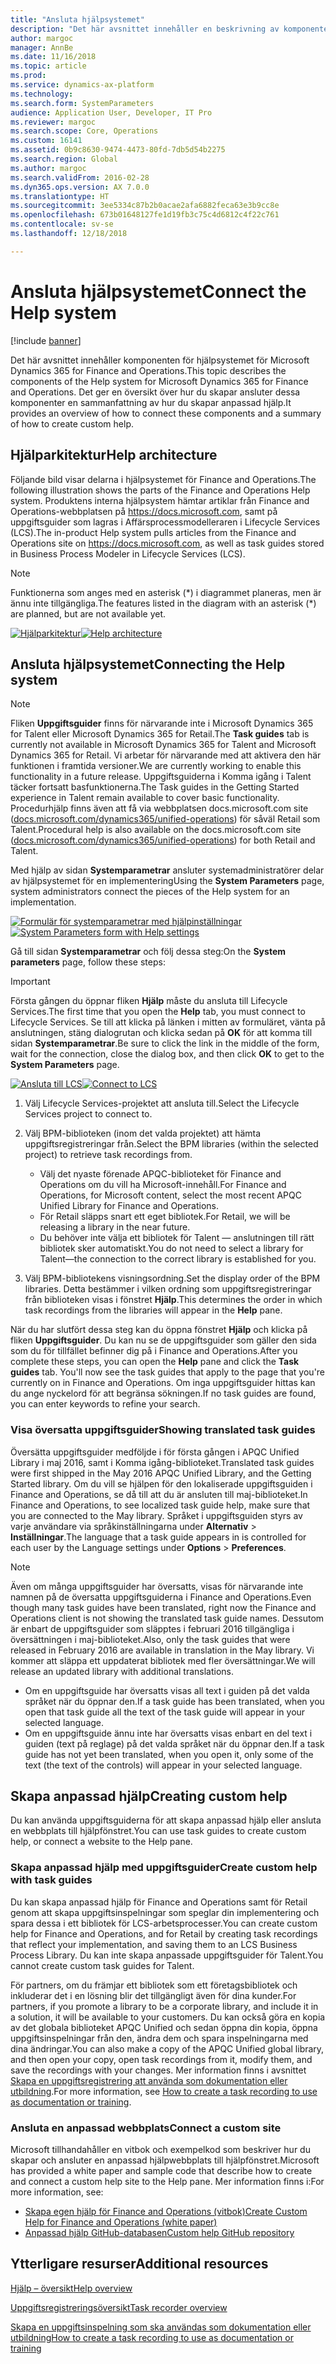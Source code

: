 ```yaml
---
title: "Ansluta hjälpsystemet"
description: "Det här avsnittet innehåller en beskrivning av komponenterna i hjälpsystemet för Microsoft Dynamics 365 for Finance and Operations, en översikt över hur du ansluter dem samt en sammanfattning över hur du skapar anpassad hjälp."
author: margoc
manager: AnnBe
ms.date: 11/16/2018
ms.topic: article
ms.prod: 
ms.service: dynamics-ax-platform
ms.technology: 
ms.search.form: SystemParameters
audience: Application User, Developer, IT Pro
ms.reviewer: margoc
ms.search.scope: Core, Operations
ms.custom: 16141
ms.assetid: 0b9c8630-9474-4473-80fd-7db5d54b2275
ms.search.region: Global
ms.author: margoc
ms.search.validFrom: 2016-02-28
ms.dyn365.ops.version: AX 7.0.0
ms.translationtype: HT
ms.sourcegitcommit: 3ee5334c87b2b0acae2afa6882feca63e3b9cc8e
ms.openlocfilehash: 673b01648127fe1d19fb3c75c4d6812c4f22c761
ms.contentlocale: sv-se
ms.lasthandoff: 12/18/2018

---
```


# <a name="connect-the-help-system"></a><span data-ttu-id="aa061-103">Ansluta hjälpsystemet</span><span class="sxs-lookup"><span data-stu-id="aa061-103">Connect the Help system</span></span>

[!include [banner](../includes/banner.md)]

<span data-ttu-id="aa061-104">Det här avsnittet innehåller komponenten för hjälpsystemet för Microsoft Dynamics 365 for Finance and Operations.</span><span class="sxs-lookup"><span data-stu-id="aa061-104">This topic describes the components of the Help system for Microsoft Dynamics 365 for Finance and Operations.</span></span> <span data-ttu-id="aa061-105">Det ger en översikt över hur du skapar ansluter dessa komponenter en sammanfattning av hur du skapar anpassad hjälp.</span><span class="sxs-lookup"><span data-stu-id="aa061-105">It provides an overview of how to connect these components and a summary of how to create custom help.</span></span>

## <a name="help-architecture"></a><span data-ttu-id="aa061-106">Hjälparkitektur</span><span class="sxs-lookup"><span data-stu-id="aa061-106">Help architecture</span></span>

<span data-ttu-id="aa061-107">Följande bild visar delarna i hjälpsystemet för Finance and Operations.</span><span class="sxs-lookup"><span data-stu-id="aa061-107">The following illustration shows the parts of the Finance and Operations Help system.</span></span> <span data-ttu-id="aa061-108">Produktens interna hjälpsystem hämtar artiklar från Finance and Operations-webbplatsen på https://docs.microsoft.com, samt på uppgiftsguider som lagras i Affärsprocessmodelleraren i Lifecycle Services (LCS).</span><span class="sxs-lookup"><span data-stu-id="aa061-108">The in-product Help system pulls articles from the Finance and Operations site on https://docs.microsoft.com, as well as task guides stored in Business Process Modeler in Lifecycle Services (LCS).</span></span>

> [!NOTE]
> <span data-ttu-id="aa061-109">Funktionerna som anges med en asterisk (\*) i diagrammet planeras, men är ännu inte tillgängliga.</span><span class="sxs-lookup"><span data-stu-id="aa061-109">The features listed in the diagram with an asterisk (\*) are planned, but are not available yet.</span></span>

<span data-ttu-id="aa061-110">[![Hjälparkitektur](./media/help-architecture.png)](./media/help-architecture.png)</span><span class="sxs-lookup"><span data-stu-id="aa061-110">[![Help architecture](./media/help-architecture.png)](./media/help-architecture.png)</span></span>

## <a name="connecting-the-help-system"></a><span data-ttu-id="aa061-111">Ansluta hjälpsystemet</span><span class="sxs-lookup"><span data-stu-id="aa061-111">Connecting the Help system</span></span>

> [!NOTE]
> <span data-ttu-id="aa061-112">Fliken **Uppgiftsguider** finns för närvarande inte i Microsoft Dynamics 365 for Talent eller Microsoft Dynamics 365 for Retail.</span><span class="sxs-lookup"><span data-stu-id="aa061-112">The **Task guides** tab is currently not available in Microsoft Dynamics 365 for Talent and Microsoft Dynamics 365 for Retail.</span></span> <span data-ttu-id="aa061-113">Vi arbetar för närvarande med att aktivera den här funktionen i framtida versioner.</span><span class="sxs-lookup"><span data-stu-id="aa061-113">We are currently working to enable this functionality in a future release.</span></span> <span data-ttu-id="aa061-114">Uppgiftsguiderna i Komma igång i Talent täcker fortsatt basfunktionerna.</span><span class="sxs-lookup"><span data-stu-id="aa061-114">The Task guides in the Getting Started experience in Talent remain available to cover basic functionality.</span></span> <span data-ttu-id="aa061-115">Procedurhjälp finns även att få via webbplatsen docs.microsoft.com site ([docs.microsoft.com/dynamics365/unified-operations](../../index.md)) för såväl Retail som Talent.</span><span class="sxs-lookup"><span data-stu-id="aa061-115">Procedural help is also available on the docs.microsoft.com site ([docs.microsoft.com/dynamics365/unified-operations](../../index.md)) for both Retail and Talent.</span></span>

<span data-ttu-id="aa061-116">Med hjälp av sidan **Systemparametrar** ansluter systemadministratörer delar av hjälpsystemet för en implementering</span><span class="sxs-lookup"><span data-stu-id="aa061-116">Using the **System Parameters** page, system administrators connect the pieces of the Help system for an implementation.</span></span>

<span data-ttu-id="aa061-117">[![Formulär för systemparametrar med hjälpinställningar](./media/system-parameters_ops-1024x437.png)](./media/system-parameters_ops.png)</span><span class="sxs-lookup"><span data-stu-id="aa061-117">[![System Parameters form with Help settings](./media/system-parameters_ops-1024x437.png)](./media/system-parameters_ops.png)</span></span>

<span data-ttu-id="aa061-118">Gå till sidan **Systemparametrar** och följ dessa steg:</span><span class="sxs-lookup"><span data-stu-id="aa061-118">On the **System parameters** page, follow these steps:</span></span>

> [!IMPORTANT]
> <span data-ttu-id="aa061-119">Första gången du öppnar fliken **Hjälp** måste du ansluta till Lifecycle Services.</span><span class="sxs-lookup"><span data-stu-id="aa061-119">The first time that you open the **Help** tab, you must connect to Lifecycle Services.</span></span> <span data-ttu-id="aa061-120">Se till att klicka på länken i mitten av formuläret, vänta på anslutningen, stäng dialogrutan och klicka sedan på **OK** för att komma till sidan **Systemparametrar**.</span><span class="sxs-lookup"><span data-stu-id="aa061-120">Be sure to click the link in the middle of the form, wait for the connection, close the dialog box, and then click **OK** to get to the **System Parameters** page.</span></span>
>
> <span data-ttu-id="aa061-121">[![Ansluta till LCS](./media/connect-to-lcs-crop-1024x365.png "Ansluta till LCS")](./media/connect-to-lcs-crop.png)</span><span class="sxs-lookup"><span data-stu-id="aa061-121">[![Connect to LCS](./media/connect-to-lcs-crop-1024x365.png "Connect to LCS")](./media/connect-to-lcs-crop.png)</span></span>

1. <span data-ttu-id="aa061-122">Välj Lifecycle Services-projektet att ansluta till.</span><span class="sxs-lookup"><span data-stu-id="aa061-122">Select the Lifecycle Services project to connect to.</span></span>
2. <span data-ttu-id="aa061-123">Välj BPM-biblioteken (inom det valda projektet) att hämta uppgiftsregistreringar från.</span><span class="sxs-lookup"><span data-stu-id="aa061-123">Select the BPM libraries (within the selected project) to retrieve task recordings from.</span></span>

    - <span data-ttu-id="aa061-124">Välj det nyaste förenade APQC-biblioteket för Finance and Operations om du vill ha Microsoft-innehåll.</span><span class="sxs-lookup"><span data-stu-id="aa061-124">For Finance and Operations, for Microsoft content, select the most recent APQC Unified Library for Finance and Operations.</span></span>
    - <span data-ttu-id="aa061-125">För Retail släpps snart ett eget bibliotek.</span><span class="sxs-lookup"><span data-stu-id="aa061-125">For Retail, we will be releasing a library in the near future.</span></span>
    - <span data-ttu-id="aa061-126">Du behöver inte välja ett bibliotek för Talent — anslutningen till rätt bibliotek sker automatiskt.</span><span class="sxs-lookup"><span data-stu-id="aa061-126">You do not need to select a library for Talent—the connection to the correct library is established for you.</span></span>

3. <span data-ttu-id="aa061-127">Välj BPM-bibliotekens visningsordning.</span><span class="sxs-lookup"><span data-stu-id="aa061-127">Set the display order of the BPM libraries.</span></span> <span data-ttu-id="aa061-128">Detta bestämmer i vilken ordning som uppgiftsregistreringar från biblioteken visas i fönstret **Hjälp**.</span><span class="sxs-lookup"><span data-stu-id="aa061-128">This determines the order in which task recordings from the libraries will appear in the **Help** pane.</span></span>

<span data-ttu-id="aa061-129">När du har slutfört dessa steg kan du öppna fönstret **Hjälp** och klicka på fliken **Uppgiftsguider**. Du kan nu se de uppgiftsguider som gäller den sida som du för tillfället befinner dig på i Finance and Operations.</span><span class="sxs-lookup"><span data-stu-id="aa061-129">After you complete these steps, you can open the **Help** pane and click the **Task guides** tab. You'll now see the task guides that apply to the page that you're currently on in Finance and Operations.</span></span> <span data-ttu-id="aa061-130">Om inga uppgiftsguider hittas kan du ange nyckelord för att begränsa sökningen.</span><span class="sxs-lookup"><span data-stu-id="aa061-130">If no task guides are found, you can enter keywords to refine your search.</span></span>

### <a name="showing-translated-task-guides"></a><span data-ttu-id="aa061-131">Visa översatta uppgiftsguider</span><span class="sxs-lookup"><span data-stu-id="aa061-131">Showing translated task guides</span></span>

<span data-ttu-id="aa061-132">Översätta uppgiftsguider medföljde i för första gången i APQC Unified Library i maj 2016, samt i Komma igång-biblioteket.</span><span class="sxs-lookup"><span data-stu-id="aa061-132">Translated task guides were first shipped in the May 2016 APQC Unified Library, and the Getting Started library.</span></span> <span data-ttu-id="aa061-133">Om du vill se hjälpen för den lokaliserade uppgiftsguiden i Finance and Operations, se då till att du är ansluten till maj-biblioteket.</span><span class="sxs-lookup"><span data-stu-id="aa061-133">In Finance and Operations, to see localized task guide help, make sure that you are connected to the May library.</span></span> <span data-ttu-id="aa061-134">Språket i uppgiftsguiden styrs av varje användare via språkinställningarna under **Alternativ** &gt; **Inställningar**.</span><span class="sxs-lookup"><span data-stu-id="aa061-134">The language that a task guide appears in is controlled for each user by the Language settings under **Options** &gt; **Preferences**.</span></span>

> [!NOTE]
> <span data-ttu-id="aa061-135">Även om många uppgiftsguider har översatts, visas för närvarande inte namnen på de översatta uppgiftsguiderna i Finance and Operations.</span><span class="sxs-lookup"><span data-stu-id="aa061-135">Even though many task guides have been translated, right now the Finance and Operations client is not showing the translated task guide names.</span></span> <span data-ttu-id="aa061-136">Dessutom är enbart de uppgiftsguider som släpptes i februari 2016 tillgängliga i översättningen i maj-biblioteket.</span><span class="sxs-lookup"><span data-stu-id="aa061-136">Also, only the task guides that were released in February 2016 are available in translation in the May library.</span></span> <span data-ttu-id="aa061-137">Vi kommer att släppa ett uppdaterat bibliotek med fler översättningar.</span><span class="sxs-lookup"><span data-stu-id="aa061-137">We will release an updated library with additional translations.</span></span>
>
> - <span data-ttu-id="aa061-138">Om en uppgiftsguide har översatts visas all text i guiden på det valda språket när du öppnar den.</span><span class="sxs-lookup"><span data-stu-id="aa061-138">If a task guide has been translated, when you open that task guide all the text of the task guide will appear in your selected language.</span></span>
> - <span data-ttu-id="aa061-139">Om en uppgiftsguide ännu inte har översatts visas enbart en del text i guiden (text på reglage) på det valda språket när du öppnar den.</span><span class="sxs-lookup"><span data-stu-id="aa061-139">If a task guide has not yet been translated, when you open it, only some of the text (the text of the controls) will appear in your selected language.</span></span>

## <a name="creating-custom-help"></a><span data-ttu-id="aa061-140">Skapa anpassad hjälp</span><span class="sxs-lookup"><span data-stu-id="aa061-140">Creating custom help</span></span>

<span data-ttu-id="aa061-141">Du kan använda uppgiftsguiderna för att skapa anpassad hjälp eller ansluta en webbplats till hjälpfönstret.</span><span class="sxs-lookup"><span data-stu-id="aa061-141">You can use task guides to create custom help, or connect a website to the Help pane.</span></span>

### <a name="create-custom-help-with-task-guides"></a><span data-ttu-id="aa061-142">Skapa anpassad hjälp med uppgiftsguider</span><span class="sxs-lookup"><span data-stu-id="aa061-142">Create custom help with task guides</span></span>

<span data-ttu-id="aa061-143">Du kan skapa anpassad hjälp för Finance and Operations samt för Retail genom att skapa uppgiftsinspelningar som speglar din implementering och spara dessa i ett bibliotek för LCS-arbetsprocesser.</span><span class="sxs-lookup"><span data-stu-id="aa061-143">You can create custom help for Finance and Operations, and for Retail by creating task recordings that reflect your implementation, and saving them to an LCS Business Process Library.</span></span> <span data-ttu-id="aa061-144">Du kan inte skapa anpassade uppgiftsguider för Talent.</span><span class="sxs-lookup"><span data-stu-id="aa061-144">You cannot create custom task guides for Talent.</span></span>

<span data-ttu-id="aa061-145">För partners, om du främjar ett bibliotek som ett företagsbibliotek och inkluderar det i en lösning blir det tillgängligt även för dina kunder.</span><span class="sxs-lookup"><span data-stu-id="aa061-145">For partners, if you promote a library to be a corporate library, and include it in a solution, it will be available to your customers.</span></span> <span data-ttu-id="aa061-146">Du kan också göra en kopia av det globala biblioteket APQC Unified och sedan öppna din kopia, öppna uppgiftsinspelningar från den, ändra dem och spara inspelningarna med dina ändringar.</span><span class="sxs-lookup"><span data-stu-id="aa061-146">You can also make a copy of the APQC Unified global library, and then open your copy, open task recordings from it, modify them, and save the recordings with your changes.</span></span> <span data-ttu-id="aa061-147">Mer information finns i avsnittet [Skapa en uppgiftsregistrering att använda som dokumentation eller utbildning](../../dev-itpro/user-interface/task-recorder.md).</span><span class="sxs-lookup"><span data-stu-id="aa061-147">For more information, see [How to create a task recording to use as documentation or training](../../dev-itpro/user-interface/task-recorder.md).</span></span>

### <a name="connect-a-custom-site"></a><span data-ttu-id="aa061-148">Ansluta en anpassad webbplats</span><span class="sxs-lookup"><span data-stu-id="aa061-148">Connect a custom site</span></span>

<span data-ttu-id="aa061-149">Microsoft tillhandahåller en vitbok och exempelkod som beskriver hur du skapar och ansluter en anpassad hjälpwebbplats till hjälpfönstret.</span><span class="sxs-lookup"><span data-stu-id="aa061-149">Microsoft has provided a white paper and sample code that describe how to create and connect a custom help site to the Help pane.</span></span> <span data-ttu-id="aa061-150">Mer information finns i:</span><span class="sxs-lookup"><span data-stu-id="aa061-150">For more information, see:</span></span>

- [<span data-ttu-id="aa061-151">Skapa egen hjälp för Finance and Operations (vitbok)</span><span class="sxs-lookup"><span data-stu-id="aa061-151">Create Custom Help for Finance and Operations (white paper)</span></span>](https://go.microsoft.com/fwlink/?linkid=2041185)
- [<span data-ttu-id="aa061-152">Anpassad hjälp GitHub-databasen</span><span class="sxs-lookup"><span data-stu-id="aa061-152">Custom help GitHub repository</span></span>](https://github.com/microsoft/dynamics356f-o-custom-help)

## <a name="additional-resources"></a><span data-ttu-id="aa061-153">Ytterligare resurser</span><span class="sxs-lookup"><span data-stu-id="aa061-153">Additional resources</span></span>

[<span data-ttu-id="aa061-154">Hjälp – översikt</span><span class="sxs-lookup"><span data-stu-id="aa061-154">Help overview</span></span>](help-overview.md)

[<span data-ttu-id="aa061-155">Uppgiftsregistreringsöversikt</span><span class="sxs-lookup"><span data-stu-id="aa061-155">Task recorder overview</span></span>](../../dev-itpro/user-interface/task-recorder.md)

[<span data-ttu-id="aa061-156">Skapa en uppgiftsinspelning som ska användas som dokumentation eller utbildning</span><span class="sxs-lookup"><span data-stu-id="aa061-156">How to create a task recording to use as documentation or training</span></span>](../../dev-itpro/user-interface/task-recorder-training-docs.md)

